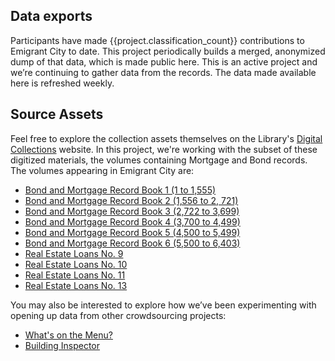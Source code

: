 ## Data exports

Participants have made {{project.classification_count}} contributions to Emigrant City to date. This project periodically builds a merged, anonymized dump of that data, which is made public here. This is an active project and we’re continuing to gather data from the records. The data made available here is refreshed weekly.

## Source Assets
Feel free to explore the collection assets themselves on the Library's [Digital Collections](http://digitalcollections.nypl.org/collections/emigrant-savings-bank-records) website. In this project, we're working with the subset of these digitized materials, the volumes containing Mortgage and Bond records. The volumes appearing in Emigrant City are:
* [Bond and Mortgage Record Book 1 (1 to 1,555)](http://digitalcollections.nypl.org/items/df712aa0-00b1-0133-fbd7-58d385a7bbd0)
* [Bond and Mortgage Record Book 2 (1,556 to 2, 721)](http://digitalcollections.nypl.org/items/c0c38370-015a-0133-065e-58d385a7bbd0)
* [Bond and Mortgage Record Book 3 (2,722 to 3,699)](http://digitalcollections.nypl.org/items/5bb969d0-0241-0133-f196-58d385a7b928)
* [Bond and Mortgage Record Book 4 (3,700 to 4,499)](http://digitalcollections.nypl.org/items/109c0900-02e7-0133-03cf-58d385a7bbd0)
* [Bond and Mortgage Record Book 5 (4,500 to 5,499)](http://digitalcollections.nypl.org/items/e53b4fe0-02fc-0133-0e0d-58d385a7bbd0)
* [Bond and Mortgage Record Book 6 (5,500 to 6,403)](http://digitalcollections.nypl.org/items/20aa00a0-0311-0133-9d30-58d385a7bbd0)
* [Real Estate Loans No. 9](http://digitalcollections.nypl.org/items/6cf0ed60-23ef-0133-6b54-58d385a7b928)
* [Real Estate Loans No. 10](http://digitalcollections.nypl.org/items/59b0a100-23fd-0133-b24f-58d385a7bbd0)
* [Real Estate Loans No. 11](http://digitalcollections.nypl.org/items/cf0c3ee0-24bd-0133-5e2d-58d385a7b928)
* [Real Estate Loans No. 13](http://digitalcollections.nypl.org/items/3edf3050-24cd-0133-e6df-58d385a7b928)


You may also be interested to explore how we’ve been experimenting with opening up data from other crowdsourcing projects:
* [What's on the Menu?](http://menus.nypl.org/data)
* [Building Inspector](http://buildinginspector.nypl.org/data)
